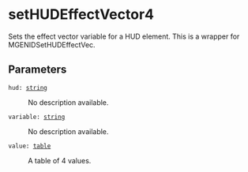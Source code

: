 # setHUDEffectVector4

Sets the effect vector variable for a HUD element. This is a wrapper for MGENIDSetHUDEffectVec.

## Parameters

<dl class="describe">
<dt><code class="descname">hud: <a href="https://mwse.readthedocs.io/en/latest/lua/type/string.html">string</a></code></dt>
<dd>

No description available.

</dd>
<dt><code class="descname">variable: <a href="https://mwse.readthedocs.io/en/latest/lua/type/string.html">string</a></code></dt>
<dd>

No description available.

</dd>
<dt><code class="descname">value: <a href="https://mwse.readthedocs.io/en/latest/lua/type/table.html">table</a></code></dt>
<dd>

A table of 4 values.

</dd>
</dl>

